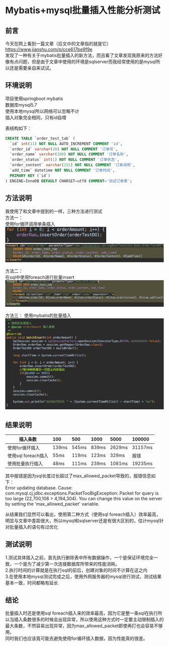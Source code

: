 # Mybatis+mysql批量插入性能分析测试
## 前言  
今天在网上看到一篇文章（后文中的文章指的就是它） 
https://www.jianshu.com/p/cce617be9f9e  
发现了一种有关于mybatis批量插入的新方法，而且看了文章发现我原来的方法好像有点问题，但是由于文章中使用的环境是sqlserver而我经常使用的是mysql所以还是需要亲自来试试。

## 环境说明
项目使用springboot mybatis  
数据库mysql5.7  
使用本地mysql所以网络可以忽略不计  
插入对象完全相同，只有id自增  

表结构如下：  
```sql
CREATE TABLE `order_test_tab` (  
  `id` int(11) NOT NULL AUTO_INCREMENT COMMENT 'id',  
  `order_id` varchar(20) NOT NULL COMMENT '订单号',
  `order_name` varchar(100) NOT NULL COMMENT '订单名称',
  `order_status` int(1) NOT NULL COMMENT '订单状态',
  `order_content` varchar(255) NOT NULL COMMENT '订单说明',
  `add_time` datetime NOT NULL COMMENT '订单时间',
  PRIMARY KEY (`id`)
) ENGINE=InnoDB DEFAULT CHARSET=utf8 COMMENT='测试订单表';
```


## 方法说明  
我使用了和文章中提到的一样，三种方法进行测试  
方法一：  
使用for循环调用单条插入  
![](./images/15467728837905.jpg)  
![](./images/15467728998225.jpg)  


方法二：  
在sql中使用foreach进行批量insert  
![](./images/15467729128704.jpg)


方法三：
使用mybatis的批量插入  
![](./images/15467729361976.jpg)  

## 结果说明
| 插入条数 | 100 | 500 | 1000 | 5000 | 100000 |
| --- | :-- | :-- | :-- | :-- | :-- |
| 使用for循环插入 | 139ms | 545ms | 839ms | 2629ms | 31157ms |
| 使用sql foreach插入 | 55ms | 119ms | 123ms | 329ms | 报错 |
| 使用批量执行插入 | 48ms | 111ms | 239ms | 1081ms | 19235ms |

其中报错是因为sql长度过长超过了max_allowed_packet导致的，报错信息如下：  
Error updating database.  Cause: com.mysql.cj.jdbc.exceptions.PacketTooBigException: Packet for query is too large (22,700,108 > 4,194,304). You can change this value on the server by setting the 'max_allowed_packet' variable.

从结果我们显然可以看出，使用第二种方式（使用sql foreach插入）效率最高，明显与文章中差距很大，所以mysql和sqlserver还是有很大区别的，估计mysql针对批量插入的语句有过优化

## 测试说明
1.测试具体插入之前，首先执行删除表中所有数据操作，一个是保证环境完全一致，一个是为了减少第一次连接数据库所带来的性能消耗。  
2.执行时间的计算就是在执行sql的前后，创建对象的时间不计算在这之内  
3.在使用本地mysql测试完成之后，使用外网服务器的mysql进行测试，测试结果基本一致，时间都略有延长  
 
## 结论
批量插入时还是使用sql foreach插入来的效率最高，因为它是整一条sql在执行所以当插入条数很多的时候会出现异常，所以使用这种方式时一定要主动限制插入的最大条数，不然容易出现异常，因为max_allowed_packet即使再打也会容易不够用。  
同时我们也应该竟可能去避免使用for循环插入数据，因为性能真的很差。





